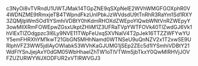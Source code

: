 c3NyOi8vTVRndU1UWTJMak14TGpZNE9qSXpNelE2WVhWMGFGOXphR0V4WDNZME9tRmxjeTB4TWpndFkzUnlPbkJzWVdsdU9tTnRhR3RaYm1Sd1RXY3ZQMjlpWm5Od1lYSmhiVDBtY0hKdmRHOXdZWEpoYlQwbWNtVnRZWEpyY3owMllXRmFOWEpwZGsxUkptZHliM1Z3UFRaTVpYWTFOVk40TlZwdGJ6Vk1hVlExTlZOdgpzc3I6Ly9NVE11TWpFeUxqSXVNalV4T2pJek16TTZZWFYwYUY5emFHRXhYM1kwT21GbGN5MHhNamd0WTNSeU9uQnNZV2x1T2xwSE9URlphVFZ3WW5jdlAyOWlabk53WVhKaGJUMG1jSEp2ZEc5d1lYSmhiVDBtY21WdFlYSnJjejAxY0dGM05WbHhaelZhTW1oTlVTWm5jbTkxY0QwMlRHVjJOVFZUZURWYWJXODFUR2xVTlRWVGJ3
